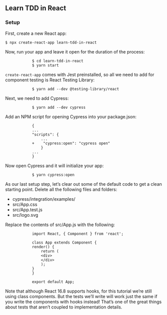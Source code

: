 ## Learn TDD in React

### Setup
First, create a new React app:

``$ npx create-react-app learn-tdd-in-react``

Now, run your app and leave it open for the duration of the process:

                $ cd learn-tdd-in-react
                $ yarn start

``create-react-app`` comes with Jest preinstalled, so all we need to add for component testing is React Testing Library:

                $ yarn add --dev @testing-library/react

Next, we need to add Cypress:

                $ yarn add --dev cypress

Add an NPM script for opening Cypress into your package.json:

                {
                ...
                "scripts": {
                    ...
                +    "cypress:open": "cypress open"
                    }
                ...
                }

Now open Cypress and it will initialize your app:

                $ yarn cypress:open

As our last setup step, let’s clear out some of the default code to get a clean starting point. Delete all the following files and folders:

 - cypress/integration/examples/
 - src/App.css
 - src/App.test.js
 - src/logo.svg

Replace the contents of src/App.js with the following:

                import React, { Component } from 'react';

                class App extends Component {
                render() {
                    return (
                    <div>
                    </div>
                    );
                }
                }

                export default App;

Note that although React 16.8 supports hooks, for this tutorial we’re still using class components. But the tests we’ll write will work just the same if you write the components with hooks instead! That’s one of the great things about tests that aren’t coupled to implementation details.